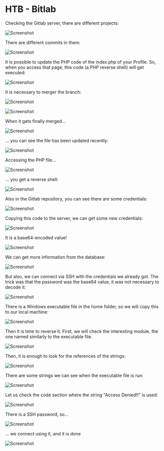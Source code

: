 # HTB - Bitlab

Checking the Gitlab server, there are different projects:

![Screenshot](images/Screenshot_1.jpg)


There are different commits in them:

![Screenshot](images/Screenshot_3.jpg)


It is possible to update the PHP code of the index.php of your Profile. So, when you access that page, this code (a PHP reverse shell) will get executed:

![Screenshot](images/Screenshot_4.jpg)


It is necessary to merger the branch:

![Screenshot](images/Screenshot_5.jpg)


![Screenshot](images/Screenshot_6.jpg)


When it gets finally merged...

![Screenshot](images/Screenshot_7.jpg)


... you can see the file has been updated recently:

![Screenshot](images/Screenshot_8.jpg)


Accessing the PHP file...

![Screenshot](images/Screenshot_9.jpg)


... you get a reverse shell:

![Screenshot](images/Screenshot_10.jpg)


Also in the Gitlab repository, you can see there are some credentials:

![Screenshot](images/Screenshot_11.jpg)


Copying this code to the server, we can get some new credentials:

![Screenshot](images/Screenshot_12.jpg)


It is a base64-encoded value!

![Screenshot](images/Screenshot_13.jpg)


We can get more information from the database:

![Screenshot](images/Screenshot_14.jpg)


But also, we can connect via SSH with the credentials we already got. The trick was that the password was the base64 value, it was not necessary to decode it:

![Screenshot](images/Screenshot_15.jpg)


There is a Windows executable file in the home folder, so we will copy this to our local machine:

![Screenshot](images/Screenshot_16.jpg)


Then it is time to reverse it. First, we will check the interesting module, the one named similarly to the executable file. 

![Screenshot](images/Screenshot_17.jpg)


Then, it is enough to look for the references of the strings:

![Screenshot](images/Screenshot_18.jpg)


There are some strings we can see when the executable file is run:

![Screenshot](images/Screenshot_19.jpg)


Let us check the code section where the string "Access Denied!!" is used:

![Screenshot](images/Screenshot_20.jpg)


There is a SSH password, so...

![Screenshot](images/Screenshot_21.jpg)


... we connect using it, and it is done

![Screenshot](images/Screenshot_22.jpg)

